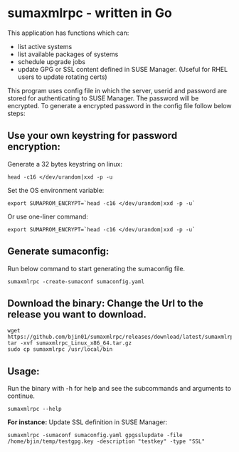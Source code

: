 # sumaxmlrpc - written in Go
This application has functions which can:
* list active systems
* list available packages of systems
* schedule upgrade jobs
* update GPG or SSL content defined in SUSE Manager. (Useful for RHEL users to update rotating certs)

This program uses config file in which the server, userid and password are stored for authenticating to SUSE Manager.
The password will be encrypted. To generate a encrypted password in the config file follow below steps:

## Use your own keystring for password encryption:
Generate a 32 bytes keystring on linux:
```
head -c16 </dev/urandom|xxd -p -u
```
Set the OS environment variable:
```
export SUMAPROM_ENCRYPT=`head -c16 </dev/urandom|xxd -p -u`
```
Or use one-liner command:
```
export SUMAPROM_ENCRYPT=`head -c16 </dev/urandom|xxd -p -u`
```

## Generate sumaconfig:
Run below command to start generating the sumaconfig file.
```
sumaxmlrpc -create-sumaconf sumaconfig.yaml
```

## Download the binary: Change the Url to the release you want to download.
```
wget https://github.com/bjin01/sumaxmlrpc/releases/download/latest/sumaxmlrpc_Linux_x86_64.tar.gz
tar -xvf sumaxmlrpc_Linux_x86_64.tar.gz
sudo cp sumaxmlrpc /usr/local/bin
```

## Usage:
Run the binary with -h for help and see the subcommands and arguments to continue.
```
sumaxmlrpc --help
```
__For instance:__
Update SSL definition in SUSE Manager:
```
sumaxmlrpc -sumaconf sumaconfig.yaml gpgsslupdate -file /home/bjin/temp/testgpg.key -description "testkey" -type "SSL"
```

